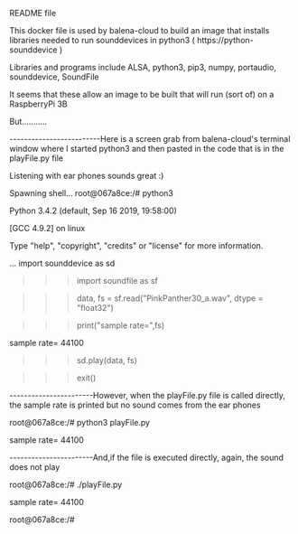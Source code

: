README file

This docker file is used by balena-cloud to build an image that installs libraries needed to run 
    sounddevices in python3 ( https://python-sounddevice )

Libraries and programs include ALSA, python3, pip3, numpy, portaudio, sounddevice, SoundFile

It seems that these allow an image to be built that will run (sort of) on a RaspberryPi 3B

But...........


-------------------------Here is a screen grab from balena-cloud's terminal window where I started
   python3 and then pasted in the code that is in the playFile.py file

   Listening with ear phones sounds great :)

Spawning shell...
root@067a8ce:/# python3

Python 3.4.2 (default, Sep 16 2019, 19:58:00) 

[GCC 4.9.2] on linux

Type "help", "copyright", "credits" or "license" for more information.

... import sounddevice as sd

>>> import soundfile as sf

>>> data, fs = sf.read("PinkPanther30_a.wav", dtype = "float32")

>>> print("sample rate=",fs)

sample rate= 44100

>>> sd.play(data, fs)

>>> exit()

-----------------------However, when the playFile.py file is called directly, the sample rate is printed but
    no sound comes from the ear phones

root@067a8ce:/# python3 playFile.py

sample rate= 44100

-----------------------And,if the file is executed directly, again, the sound  does not play

root@067a8ce:/# ./playFile.py

sample rate= 44100

root@067a8ce:/# 
